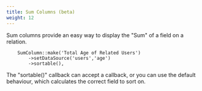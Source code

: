 ```yaml
---
title: Sum Columns (beta)
weight: 12
---
```


Sum columns provide an easy way to display the "Sum" of a field on a relation.

```
    SumColumn::make('Total Age of Related Users')
        ->setDataSource('users','age')
        ->sortable(),
```

The "sortable()" callback can accept a callback, or you can use the default behaviour, which calculates the correct field to sort on.